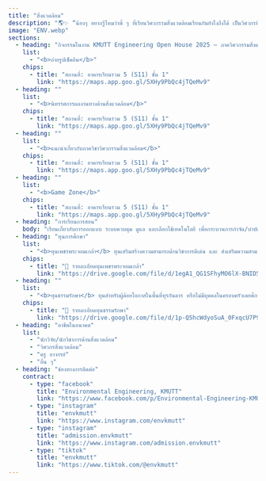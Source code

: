```yaml
---
title: "สิ่งแวดล้อม"
description: "🌎✨ “น้องๆ อยากรู้ไหมว่าพี่ ๆ ที่เรียนวิศวกรรมสิ่งแวดล้อมเรียนกันยังไงถึงได้ เป็นวิศวกรที่รักษ์โลก แถมยังคูล 😎\nมาเลย! งาน KMUTT Engineering Open House 2025 ที่ภาควิชาวิศวกรรมสิ่งแวดล้อม 🚀\nมีทั้งกิจกรรมให้ลองเล่นจริง 👩‍🔬 เวิร์กช็อปสนุก ๆ 🔧\nบูธเด็ด ๆ ที่จะทำให้รู้ว่า ‘สิ่งแวดล้อม’ ไม่ได้มีแต่เรื่องเครียด 🌱\nแถมยังได้เจอพี่ ๆ ตัวจริง เสียงจริง ที่พร้อมเล่าทุกเรื่องทั้งเรียน ทั้งเล่น 🍀\n📌 สปอยล์ให้นิดนึง…มาแล้วได้ทั้งความรู้ ความฮา และของกิน (อาจมีเซอร์ไพรส์ด้วย 😉)”"
image: "ENV.webp"
sections:
  - heading: "กิจกรรมในงาน KMUTT Engineering Open House 2025 – ภาควิศวกรรมสิ่งแวดล้อม"
    list:
      - "<b>ถ่ายรูปเช็คอิน</b>"
    chips:
      - title: "สถานที่: อาคารเรียนรวม 5 (S11) ชั้น 1"
        link: "https://maps.app.goo.gl/5XHy9PbQc4jTQeMv9"
  - heading: ""
    list:
      - "<b>นิทรรศการผลงานทางด้านสิ่งแวดล้อม</b>"
    chips:
      - title: "สถานที่: อาคารเรียนรวม 5 (S11) ชั้น 1"
        link: "https://maps.app.goo.gl/5XHy9PbQc4jTQeMv9"
  - heading: ""
    list:
      - "<b>แนะนำเกี่ยวกับภาควิชาวิศวกรรมสิ่งแวดล้อม</b>"
    chips:
      - title: "สถานที่: อาคารเรียนรวม 5 (S11) ชั้น 1"
        link: "https://maps.app.goo.gl/5XHy9PbQc4jTQeMv9"
  - heading: ""
    list:
      - "<b>Game Zone</b>"
    chips:
      - title: "สถานที่: อาคารเรียนรวม 5 (S11) ชั้น 1"
        link: "https://maps.app.goo.gl/5XHy9PbQc4jTQeMv9"
  - heading: "การเรียนการสอน"
    body: "เรียนเกี่ยวกับการออกแบบ ระบบควบคุม ดูแล และเลือกใช้เทคโนโลยี เพื่อกระบวนการกำจัด/บำบัด มลพิษ ของเสีย กากสารอันตราย และมลพิษทางสิ่งแวดล้อมอื่น ๆ และมุ่งเน้นงานวิจัยด้านความยั่งยืนในมิติสิ่งแวดล้อม โดยใช้เทคนิคด้านวิศวกรรมและการบริหารร่วมกัน"
  - heading: "ทุนการศึกษา"
    list:
      - "<b>ทุนเพชรพระจอมเกล้า</b> ทุนเสริมสร้างความสามารถด้านวิชาการดีเด่น และ ส่งเสริมความสามารถเฉพาะด้าน แบ่งออกเป็น 4 ด้าน ได้แก่ ด้านกีฬา ด้านศิลปวัฒนธรรม ด้านความเป็นผู้นำ ด้านความคิดสร้างสรรค์และนวัตกรรม โดยจะได้รับ ค่าเล่าเรียนตามหลักสูตร ค่าอุปกรณ์แรกเข้าเหมาจ่าย 30,000 บาท ค่าครองชีพรายเดือน 4,000 บาท/เดือน"
    chips:
      - title: "📄 รายละเอียดทุนเพชรพระจอมเกล้า"
        link: "https://drive.google.com/file/d/1egA1_QG1SFhyMO6lX-BNID5oK5tFkDkN/view?usp=sharing"
  - heading: ""
    list:
      - "<b>ทุนธรรมรักษา</b> ทุนสำหรับผู้ด้อยโอกาสในพื้นที่ทุรกันดาร หรือไม่มีบุคคลในครอบครัวเคยศึกษาในระดับอุดมศึกษา โดยต้องพร้อมและยินดีที่จะช่วยเหลือ และสนับสนุนกิจกรรมของมหาวิทยาลัย ต้องเข้าร่วมและปฏิบัติกิจกรรมตามที่มหาวิทยาลัยกำหนด ต้องปฏิบัติกิจกรรมจิตอาสา อย่างน้อย 1 กิจกรรมในแต่ละภาคการศึกษา โดยจะได้รับ ค่าเล่าเรียนตามหลักสูตร ค่าอุปกรณ์การศึกษาเหมาจ่ายปีละ 10,000 บาท ค่าที่พักเดือนละ 1,500 บาท และค่าครองชีพรายเดือน 4,000 บาท/เดือน และมีสิทธิ์ได้พักหอพักใน มจธ."
    chips:
      - title: "📄 รายละเอียดทุนธรรมรักษา"
        link: "https://drive.google.com/file/d/1p-Q5hcWdyoSuA_0FxqcU7P9isiCcdSy3/view?usp=sharing"
  - heading: "อาชีพในอนาคต"
    list:
      - "นักวิจัย/นักวิชาการด้านสิ่งแวดล้อม"
      - "วิศวกรสิ่งแวดล้อม"
      - "ครู อาจารย์"
      - "อื่น ๆ"
  - heading: "ช่องทางการติดต่อ"
    contract:
      - type: "facebook"
        title: "Environmental Engineering, KMUTT"
        link: "https://www.facebook.com/p/Environmental-Engineering-KMUTT-100040198514250/"
      - type: "instagram"
        title: "envkmutt"
        link: "https://www.instagram.com/envkmutt"
      - type: "instagram"
        title: "admission.envkmutt"
        link: "https://www.instagram.com/admission.envkmutt"
      - type: "tiktok"
        title: "envkmutt"
        link: "https://www.tiktok.com/@envkmutt"
---
```

